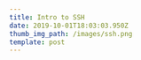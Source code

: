 ```yaml
---
title: Intro to SSH
date: 2019-10-01T18:03:03.950Z
thumb_img_path: /images/ssh.png
template: post
---
```



